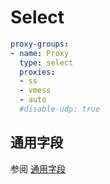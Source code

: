 # Select

```{.yaml linenums="1"}
proxy-groups:
- name: Proxy
  type: select
  proxies:
  - ss
  - vmess
  - auto
  #disable-udp: true
```

## 通用字段

参阅 [通用字段](./index.md)
